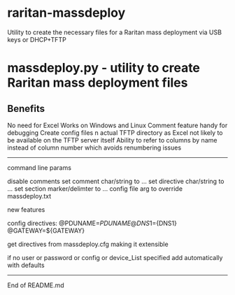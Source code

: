 # raritan-massdeploy

Utility to create the necessary files for a Raritan mass deployment via USB keys or DHCP+TFTP



# massdeploy.py - utility to create Raritan mass deployment files

## Benefits

No need for Excel
Works on Windows and Linux
Comment feature handy for debugging
Create config files n actual TFTP directory as Excel not likely to be available on the TFTP server itself
Ability to refer to columns by name instead of column number which avoids renumbering issues


-----------

command line params

disable comments
set comment char/string to ...
set directive char/string to ...
set section marker/delimter to ...
config file arg to override massdeploy.txt

new features

config directives:
    @PDUNAME=${PDUNAME}
    @DNS1=${DNS1}
    @GATEWAY=${GATEWAY}

get directives from massdeploy.cfg making it extensible

if no user or password or config or device_List specified add automatically with defaults





-----------

End of README.md
